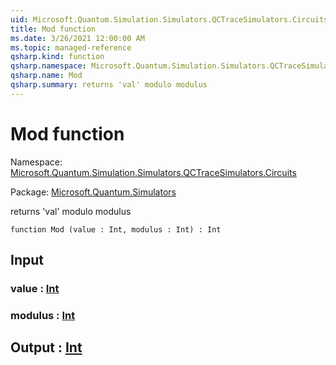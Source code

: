 ```yaml
---
uid: Microsoft.Quantum.Simulation.Simulators.QCTraceSimulators.Circuits.Mod
title: Mod function
ms.date: 3/26/2021 12:00:00 AM
ms.topic: managed-reference
qsharp.kind: function
qsharp.namespace: Microsoft.Quantum.Simulation.Simulators.QCTraceSimulators.Circuits
qsharp.name: Mod
qsharp.summary: returns 'val' modulo modulus
---
```


# Mod function

Namespace: [Microsoft.Quantum.Simulation.Simulators.QCTraceSimulators.Circuits](xref:Microsoft.Quantum.Simulation.Simulators.QCTraceSimulators.Circuits)

Package: [Microsoft.Quantum.Simulators](https://nuget.org/packages/Microsoft.Quantum.Simulators)


returns 'val' modulo modulus

```qsharp
function Mod (value : Int, modulus : Int) : Int
```


## Input

### value : [Int](xref:microsoft.quantum.lang-ref.int)




### modulus : [Int](xref:microsoft.quantum.lang-ref.int)





## Output : [Int](xref:microsoft.quantum.lang-ref.int)

